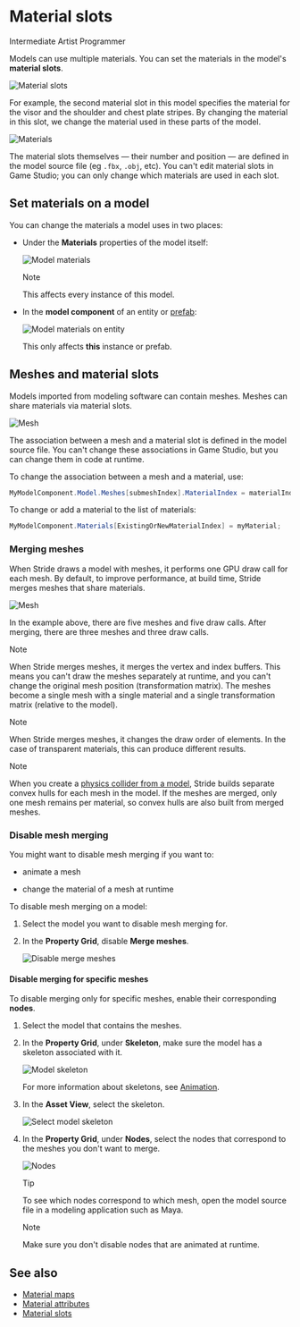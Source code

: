 # Material slots

<span class="label label-doc-level">Intermediate</span>
<span class="label label-doc-audience">Artist</span>
<span class="label label-doc-audience">Programmer</span>

Models can use multiple materials. You can set the materials in the model's **material slots**.

![Material slots](media/material-slots.png)

For example, the second material slot in this model specifies the material for the visor and the shoulder and chest plate stripes. By changing the material in this slot, we change the material used in these parts of the model.

![Materials](media/model-materials-both.png)

The material slots themselves — their number and position — are defined in the model source file (eg  `.fbx`, `.obj`, etc). You can't edit material slots in Game Studio; you can only change which materials are used in each slot.

## Set materials on a model

You can change the materials a model uses in two places:

* Under the **Materials** properties of the model itself:

    ![Model materials](media/model-materials.png)

    >[!Note]
    >This affects every instance of this model.
 
* In the **model component** of an entity or [prefab](../../game-studio/prefabs/index.md):

    ![Model materials on entity](media/model-materials-in-entity.png)

     This only affects **this** instance or prefab.

## Meshes and material slots

Models imported from modeling software can contain meshes. Meshes can share materials via material slots.

![Mesh](media/material-slot-diagram-1.png)

The association between a mesh and a material slot is defined in the model source file. You can't change these associations in Game Studio, but you can change them in code at runtime.

To change the association between a mesh and a material, use:

```cs
MyModelComponent.Model.Meshes[submeshIndex].MaterialIndex = materialIndex;
```

To change or add a material to the list of materials:

```cs
MyModelComponent.Materials[ExistingOrNewMaterialIndex] = myMaterial;
```

### Merging meshes

When Stride draws a model with meshes, it performs one GPU draw call for each mesh. By default, to improve performance, at build time, Stride merges meshes that share materials.

![Mesh](media/material-slot-diagram-2.png)

In the example above, there are five meshes and five draw calls. After merging, there are three meshes and three draw calls.

>[!Note]
>When Stride merges meshes, it merges the vertex and index buffers. This means you can't draw the meshes separately at runtime, and you can't change the original mesh position (transformation matrix). The meshes become a single mesh with a single material and a single transformation matrix (relative to the model).

>[!Note]
>When Stride merges meshes, it changes the draw order of elements. In the case of transparent materials, this can produce different results.

>[!Note]
>When you create a [physics collider from a model](../../physics/collider-shapes.md), Stride builds separate convex hulls for each mesh in the model. If the meshes are merged, only one mesh remains per material, so convex hulls are also built from merged meshes.

### Disable mesh merging

You might want to disable mesh merging if you want to:

* animate a mesh

* change the material of a mesh at runtime

To disable mesh merging on a model:

1. Select the model you want to disable mesh merging for.

2. In the **Property Grid**, disable **Merge meshes**.

    ![Disable merge meshes](media/disable-merge-meshes.png)

#### Disable merging for specific meshes

To disable merging only for specific meshes, enable their corresponding **nodes**.

1. Select the model that contains the meshes.

2. In the **Property Grid**, under **Skeleton**, make sure the model has a skeleton associated with it.

    ![Model skeleton](media/model-skeleton.png)

    For more information about skeletons, see [Animation](../../animation/index.md).

3. In the **Asset View**, select the skeleton.

    ![Select model skeleton](media/select-model-skeleton.png)

4. In the **Property Grid**, under **Nodes**, select the nodes that correspond to the meshes you don't want to merge.

    ![Nodes](media/select-model-skeleton-nodes.png)

    >[!Tip]
    >To see which nodes correspond to which mesh, open the model source file in a modeling application such as Maya.

    >[!Note]
    >Make sure you don't disable nodes that are animated at runtime.

## See also

* [Material maps](material-maps.md)
* [Material attributes](material-attributes.md)
* [Material slots](material-slots.md)